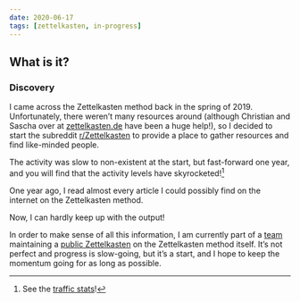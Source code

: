 ```yaml
---
date: 2020-06-17
tags: [zettelkasten, in-progress]
---
```

## What is it?

### Discovery
I came across the Zettelkasten method back in the spring of 2019. Unfortunately, there weren’t many resources around (although Christian and Sascha over at [zettelkasten.de](https://zettelkasten.de/) have been a huge help!), so I decided to start the subreddit [r/Zettelkasten](https://www.reddit.com/r/Zettelkasten/) to provide a place to gather resources and find like-minded people. 

The activity was slow to non-existent at the start, but fast-forward one year, and you will find that the activity levels have skyrocketed![^1] 

One year ago, I read almost every article I could possibly find on the internet on the Zettelkasten method.

Now, I can hardly keep up with the output!

In order to make sense of all this information, I am currently part of a [team](https://github.com/Kuratoro) maintaining a [public Zettelkasten](https://zk.zettel.page/) on the Zettelkasten method itself. It’s not perfect and progress is slow-going, but it’s a start, and I hope to keep the momentum going for as long as possible.

[^1]: See the [traffic stats](https://www.reddit.com/r/Zettelkasten/comments/gj3eph/subreddit_traffic_stats_for_curious_people/)!
